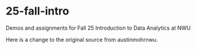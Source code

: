 # 25-fall-intro
Demos and assignments for Fall 25 Introduction to Data Analytics at NWU

Here is a change to the original source from austinmohrnwu.
